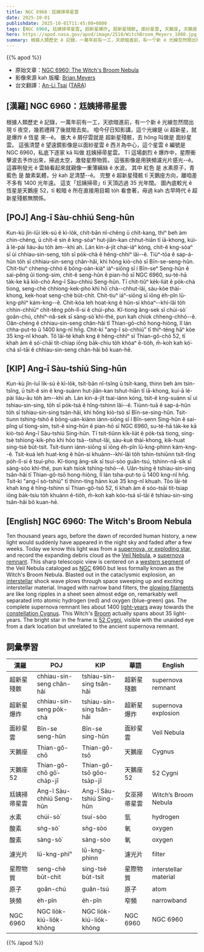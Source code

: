```yaml
---
title: NGC 6960：尪姨掃帚星雲
date: 2025-10-01
publishdate: 2025-10-01T11:45:00+0800
tags: [NGC 6960, 尪姨掃帚星雲, 超新星爆炸, 超新星殘骸, 面紗星雲, 天鵝座, 天鵝座 52, 星際物質, 水素, 原子, 酸素, 狹頻, 濾光片]
hero: https://apod.nasa.gov/apod/image/2510/WitchBroom_Meyers_1080.jpg
summary: 根據人類歷史 ê 記錄，一萬年前有一工，天欲暗進前，有一个新 ê 光線忽然間出現 tī 夜空，幾若禮拜了後就暗去矣。 
---
```


{{% apod %}}

- 原始文章：[NGC 6960: The Witch's Broom Nebula](https://apod.nasa.gov/apod/ap251001.html)
- 影像來源 kah 版權: [Brian Meyers][Brian_Meyers]
- 台文翻譯：[An-Li Tsai][An-Li Tsai] ([TARA][TARA])


## [漢羅] NGC 6960：尪姨掃帚星雲
根據人類歷史 ê 記錄，一萬年前有一工，天欲暗進前，有一个新 ê 光線忽然間出現 tī 夜空，幾若禮拜了後就暗去矣。 
咱今仔日知影講，這个光線是 ùi 超新星，就是爆炸 ê 恆星 來-⁠-ê。 
脹大 ê 屑仔雲就是 超新星殘骸，去 hŏng 叫做是 面紗星雲。 
這張清楚 ê 望遠鏡影像是以面紗星雲 ê 西爿為中心，這个星雲 ê 編號是 NGC 6960，私底下逐家 kā 叫做 尪姨掃帚星雲。
Tī 這場劇烈 ê 爆炸中，星際衝擊波去予炸出來，掃過太空，激發星際物質。
這張影像是用狹頻濾光片感光--ê。
這寡咧發光 ê 雲絲看起來就親像一重薄縭絲 ê 水波。
其中 紅色 是 水素原子，青藍色 是 酸素氣體，分 kah 足清楚--ê。
完整 ê 超新星殘骸 tī 天鵝座方向，離咱差不多有 1400 光年遠。
這支「尪姨掃帚」tī 天頂迒過 35 光年闊。
圖內底較光 ê 恆星是天鵝座 52，tī 較暗 ê 所在直接用目睭 to̍h 看會著，毋過 kah 古早時代 ê 超新星殘骸無關係。

<!--
## [中文] NGC 6960：女巫掃帚星雲

一萬年前，在人類有記載的歷史之前，夜空中會突然出現一道新的光芒，並在幾週後消逝。
如今，我們知道這道光芒來自一顆超新星，即爆炸的恆星，並將不斷膨脹的碎片雲記錄為面紗星雲，即超新星遺跡。
這張清晰的望遠鏡影像以面紗星雲的西段為中心，該星雲被編號為 NGC 6960，但非正式名稱為女巫掃帚星雲。
在這場劇烈的爆炸中，星際衝擊波被炸飛，席捲並激發星際物質。
用窄頻濾光片成像，這些發光的細絲就像一張幾乎從邊緣看到的薄片上的長波紋，被清晰地分成氫原子（紅色）和氧氣（藍綠色）。
完整的超新星遺跡位於天鵝座方向，距離我們約1400光年。
這顆「女巫掃帚」其實是橫跨約35光年。
圖中明亮的恆星是天鵝座52號，在黑暗的地方可以用肉眼看到，但與古老的超新星遺跡無關。

## [英文] NGC 6960: The Witch's Broom Nebula

Ten thousand years ago, before the dawn of recorded human history, a new light would suddenly have appeared in the night sky and faded after a few weeks.
Today we know this light was from a supernova, or exploding star, and record the expanding debris cloud as the Veil Nebula, a supernova remnant.
This sharp telescopic view is centered on a western segment of the Veil Nebula cataloged as NGC 6960 but less formally known as the Witch's Broom Nebula.
Blasted out in the cataclysmic explosion, an interstellar shock wave plows through space sweeping up and exciting interstellar material.
Imaged with narrow band filters, the glowing filaments are like long ripples in a sheet seen almost edge on, remarkably well separated into atomic hydrogen (red) and oxygen (blue-green) gas.
The complete supernova remnant lies about 1400 light-years away towards the constellation Cygnus.
This Witch's Broom actually spans about 35 light-years.
The bright star in the frame is 52 Cygni, visible with the unaided eye from a dark location but unrelated to the ancient supernova remnant.


-->

## [POJ] Ang-î Sàu-chhiú Seng-hûn
Kun-kù jîn-lūi le̍k-sú ê kì-lo̍k, chi̍t-bān nî-chêng ū chi̍t-kang, thiⁿ beh àm chìn-chêng, ū chi̍t-ê sin ê kng-sòaⁿ hut-jiân-kan chhut-hiān tī iā-khong, kúi-ā lé-pài liáu-āu to̍h àm-⁠-khì ah. 
Lán kin-á-ji̍t chai-iáⁿ kóng, chit-ê kng-sòaⁿ sī ùi chhiau-sin-seng, to̍h sī po̍k-chà ê hêng-chhiⁿ lâi-⁠-ê. 
Tiùⁿ-tōa ê sap-á-hûn to̍h sī chhiau-sin-seng chân-hâi, khì hŏng kiò-chò sī Bīn-se-seng-hûn. 
Chit-tiuⁿ chheng-chhó ê bōng-oán-kiàⁿ iáⁿ-siōng sī í Bīn-seⁿ Seng-hûn ê sai-pêng ûi tiong-sim, chit-ê seng-hûn ê pian-hō sī NGC 6960, su-té-hā ta̍k-ke kā kiò-chò Ang-î Sàu-chhiú Seng-hûn.
Tī chit-tiûⁿ ke̍k-lia̍t ê po̍k-chà tiong, seng-chè chhiong-kek-pho khì hō͘ chà--chhut-lâi, sàu-kòe thài-khong, kek-hoat seng-chè bu̍t-chit.
Chit-tiuⁿ iáⁿ-siōng sī iōng e̍h-pîn lū-kng-phìⁿ kám-kng--ê.
Chit-kóa leh hoat-kng ê hûn-si khòaⁿ--khí-lâi to̍h chhin-chhiūⁿ chi̍t-têng po̍h-lî-si ê chúi-pho.
Kî-tiong âng-sek sī chúi-sò͘ goân-chú, chhiⁿ-nâ-sek sī sàng-sò͘ khì-thé, pun kah chiok chheng-chhó--ê.
Oân-chéng ê chhiau-sin-seng chân-hâi tī Thian-gô-chō hong-hiòng, lî lán chha-put-to ū 1400 kng-nî hn̄g.
Chit-ki "ang-î sò-chhiú" tī thiⁿ-téng hāⁿ kòe 35 kng-nî khoah.
Tô͘ lāi-té khah kng ê hêng-chhiⁿ sī Thian-gô-chō 52, tī khah àm ê só͘-chāi ti̍t-chiap iōng ba̍k-chiu to̍h khòaⁿ ē-tio̍h, m̄-koh kah kó͘-chá sî-tāi ê chhiau-sin-seng chân-hâi bô kuan-hē.

## [KIP] Ang-î Sàu-tshiú Sing-hûn
Kun-kù jîn-luī li̍k-sú ê kì-lo̍k, tsi̍t-bān nî-tsîng ū tsi̍t-kang, thinn beh àm tsìn-tsîng, ū tsi̍t-ê sin ê kng-suànn hut-jiân-kan tshut-hiān tī iā-khong, kuí-ā lé-pài liáu-āu to̍h àm-⁠-khì ah. 
Lán kin-á-ji̍t tsai-iánn kóng, tsit-ê kng-suànn sī uì tshiau-sin-sing, to̍h sī po̍k-tsà ê hîng-tshinn lâi-⁠-ê. 
Tiùnn-tuā ê sap-á-hûn to̍h sī tshiau-sin-sing tsân-hâi, khì hŏng kiò-tsò sī Bīn-se-sing-hûn. 
Tsit-tiunn tshing-tshó ê bōng-uán-kiànn iánn-siōng sī í Bīn-senn Sing-hûn ê sai-pîng uî tiong-sim, tsit-ê sing-hûn ê pian-hō sī NGC 6960, su-té-hā ta̍k-ke kā kiò-tsò Ang-î Sàu-tshiú Sing-hûn.
Tī tsit-tiûnn ki̍k-lia̍t ê po̍k-tsà tiong, sing-tsè tshiong-kik-pho khì hōo tsà--tshut-lâi, sàu-kuè thài-khong, kik-huat sing-tsè bu̍t-tsit.
Tsit-tiunn iánn-siōng sī iōng e̍h-pîn lū-kng-phìnn kám-kng--ê.
Tsit-kuá leh huat-kng ê hûn-si khuànn--khí-lâi to̍h tshin-tshiūnn tsi̍t-tîng po̍h-lî-si ê tsuí-pho.
Kî-tiong âng-sik sī tsuí-sòo guân-tsú, tshinn-nâ-sik sī sàng-sòo khì-thé, pun kah tsiok tshing-tshó--ê.
Uân-tsíng ê tshiau-sin-sing tsân-hâi tī Thian-gô-tsō hong-hiòng, lî lán tsha-put-to ū 1400 kng-nî hn̄g.
Tsit-ki "ang-î sò-tshiú" tī thinn-tíng hānn kuè 35 kng-nî khuah.
Tôo lāi-té khah kng ê hîng-tshinn sī Thian-gô-tsō 52, tī khah àm ê sóo-tsāi ti̍t-tsiap iōng ba̍k-tsiu to̍h khuànn ē-tio̍h, m̄-koh kah kóo-tsá sî-tāi ê tshiau-sin-sing tsân-hâi bô kuan-hē.

## [English] NGC 6960: The Witch's Broom Nebula

Ten thousand years ago, before the dawn of recorded human history, a new light would suddenly have appeared in the night sky and faded after a few weeks.
Today we know this light was from a [supernova, or exploding star][supernova_or_exploding_star], and record the expanding debris cloud as the [Veil Nebula][Veil_Nebula], a [supernova remnant][supernova_remnant].
This sharp telescopic view is centered on a [western segment][western_segment] of the Veil Nebula cataloged as [NGC][NGC] 6960 but less formally known as the Witch's Broom Nebula.
Blasted out in the cataclysmic explosion, an [interstellar][interstellar] shock wave plows through space sweeping up and exciting interstellar material.
Imaged with narrow band filters, the [glowing filaments][glowing_filaments] are like long ripples in a sheet seen almost edge on, remarkably well separated into atomic hydrogen (red) and oxygen (blue-green) gas.
The complete supernova remnant lies about 1400 [light-years][light_years] away towards the [constellation Cygnus][constellation_Cygnus].
This Witch's [Broom][Broom] actually spans about 35 light-years.
The bright star in the frame is [52 Cygni][52_Cygni], visible with the unaided eye from a dark location but unrelated to the ancient supernova remnant.


## 詞彙學習
|漢羅|POJ|KIP|華語|English|
|-|-|-|-|-|
| 超新星殘骸 | chhiau-sin-seng chân-hâi | tshiau-sin-sing tsân-hâi | 超新星殘骸 | supernova remnant |
| 超新星爆炸 | chhiau-sin-seng po̍k-chà | tshiau-sin-sing tsân-hâi | 超新星爆炸 | supernova explosion |
| 面紗星雲 | Bīn-se seng-hûn | Bīn-se sing-hûn | 面紗星雲 | Veil Nebula |
| 天鵝座 | Thian-gô-chō | Thian-gô-tsō | 天鵝座 | Cygnus |
| 天鵝座 52 | Thian-gô-chō gō͘-cha̍p-jī | Thian-gô-tsō gōo-tsa̍p-jī | 天鵝座 52 | 52 Cygni |
| 尪姨掃帚星雲 | Ang-î Sàu-chhiú Seng-hûn | Ang-î Sàu-tshiú Sing-hûn | 女巫掃帚星雲 | Witch’s Broom Nebula |
| 水素 | chúi-sò͘ | tsuí-sòo | 氫 | hydrogen |
| 酸素 | sǹg-sò͘ | sǹg-sòo | 氧 | oxygen |
| 酸素 | sàng-sò͘ | sàng-sòo | 氧 | oxygen |
| 濾光片 | lū-kng-phìⁿ | lū-kng-phìnn | 濾光片 | filter |
| 星際物質 | seng-chè bu̍t-chit | sing-tsè bu̍t-tsit | 星際物質 | interstellar material |
| 原子 | goân-chú | guân-tsú | 原子 | atom |
| 狹頻 | e̍h-pîn | e̍h-pîn | 窄頻 | narrowband |
| NGC 6960 | NGC lio̍k-kiú-lio̍k-khòng | NGC lio̍k-kiú-lio̍k-khòng | NGC 6960 | NGC 6960 |


{{% /apod %}}

[An-Li Tsai]: mailto:thianbun.taigi@gmail.com
[TARA]: https://tara.tw

[Copyright]: https://apod.nasa.gov/apod/fap/lib/about_apod.html#srapply
[License3]: https://creativecommons.org/licenses/by-nc-nd/3.0/
[License2]:https://creativecommons.org/licenses/by-nc-nd/2.0/
[NASA]:https://www.nasa.gov/

[supernova_or_exploding_star]:http://chandra.harvard.edu/xray_sources/supernovas.html
[Veil_Nebula]:https://apod.nasa.gov/apod/ap250602.html
[supernova_remnant]:http://en.wikipedia.org/wiki/List_of_supernova_remnants
[western_segment]:http://en.wikipedia.org/wiki/File:Cygnus_Loop_Labeled.png
[NGC]:http://en.wikipedia.org/wiki/New_General_Catalog
[interstellar]:https://science.nasa.gov/solar-system/10-things-going-interstellar/
[glowing_filaments]:https://apod.nasa.gov/apod/ap170919.html
[light_years]:https://spaceplace.nasa.gov/light-year/
[constellation_Cygnus]:https://apod.nasa.gov/apod/ap101119.html
[Broom]:https://i.ytimg.com/vi/D3tZOUeTeRU/maxresdefault.jpg
[52_Cygni]:http://stars.astro.illinois.edu/sow/52cyg.html
[the_shadowy_realm]:https://apod.nasa.gov/apod/ap251002.html

[Brian_Meyers]:mailto:drprs8181@gmail.com